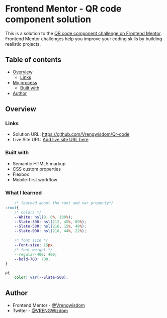 
# Frontend Mentor - QR code component solution

This is a solution to the [QR code component challenge on Frontend Mentor](https://www.frontendmentor.io/challenges/qr-code-component-iux_sIO_H). Frontend Mentor challenges help you improve your coding skills by building realistic projects. 

## Table of contents

- [Overview](#overview)
  - [Links](#links)
- [My process](#my-process)
  - [Built with](#built-with)
- [Author](#author)

## Overview


### Links

- Solution URL: https://github.com/Vrengwisdom/Qr-code
- Live Site URL: [Add live site URL here](https://your-live-site-url.com)

### Built with

- Semantic HTML5 markup
- CSS custom properties
- Flexbox
- Mobile-first workflow

### What I learned

```css
    /* learned about the root and var property*/
:root{
    /* colors */
    --White: hsl(0, 0%, 100%);
    --Slate-300: hsl(212, 45%, 89%);
    --Slate-500: hsl(216, 15%, 48%);
    --Slate-900: hsl(218, 44%, 22%);
    
    /* font size */
    --Font-size: 15px
    /* font weight */
    --regular-400: 400;
    --bold-700: 700;
}

p{
    color: var(--Slate-500);

```

## Author

- Frontend Mentor - [@Vrengwisdom](https://www.frontendmentor.io/profile/Vrengwisdom)
- Twitter - [@VRENGWizdom](https://x.com/VRENGWizdom?t=Zhlnn8E6KbVSCYlAu1Di4g&s=09)
